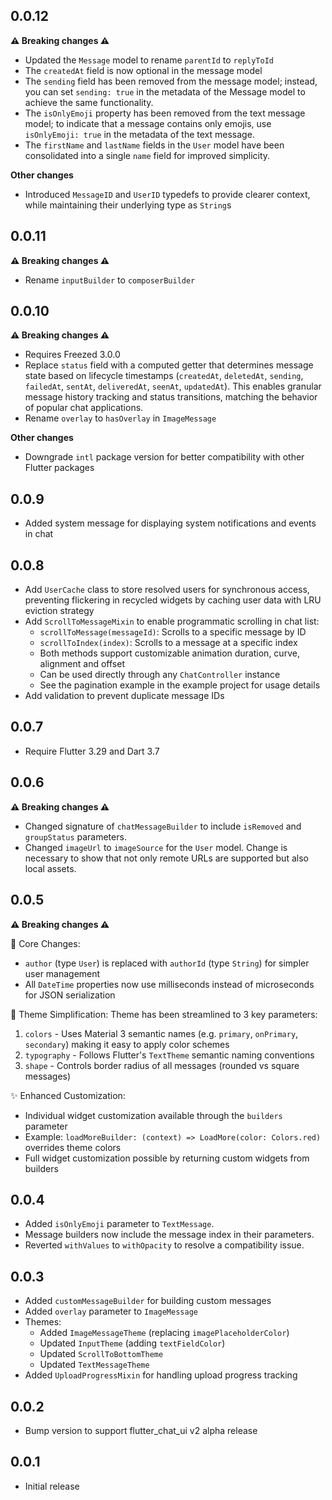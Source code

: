 ## 0.0.12

**⚠️ Breaking changes ⚠️**

- Updated the `Message` model to rename `parentId` to `replyToId`
- The `createdAt` field is now optional in the message model
- The `sending` field has been removed from the message model; instead, you can set `sending: true` in the metadata of the Message model to achieve the same functionality.
- The `isOnlyEmoji` property has been removed from the text message model; to indicate that a message contains only emojis, use `isOnlyEmoji: true` in the metadata of the text message.
- The `firstName` and `lastName` fields in the `User` model have been consolidated into a single `name` field for improved simplicity.

**Other changes**

- Introduced `MessageID` and `UserID` typedefs to provide clearer context, while maintaining their underlying type as `String`s

## 0.0.11

**⚠️ Breaking changes ⚠️**

- Rename `inputBuilder` to `composerBuilder`

## 0.0.10

**⚠️ Breaking changes ⚠️**

- Requires Freezed 3.0.0
- Replace `status` field with a computed getter that determines message state based on lifecycle timestamps (`createdAt`, `deletedAt`, `sending`, `failedAt`, `sentAt`, `deliveredAt`, `seenAt`, `updatedAt`). This enables granular message history tracking and status transitions, matching the behavior of popular chat applications.
- Rename `overlay` to `hasOverlay` in `ImageMessage`

**Other changes**

- Downgrade `intl` package version for better compatibility with other Flutter packages

## 0.0.9

- Added system message for displaying system notifications and events in chat

## 0.0.8

- Add `UserCache` class to store resolved users for synchronous access, preventing flickering in recycled widgets by caching user data with LRU eviction strategy
- Add `ScrollToMessageMixin` to enable programmatic scrolling in chat list:
  - `scrollToMessage(messageId)`: Scrolls to a specific message by ID
  - `scrollToIndex(index)`: Scrolls to a message at a specific index
  - Both methods support customizable animation duration, curve, alignment and offset
  - Can be used directly through any `ChatController` instance
  - See the pagination example in the example project for usage details
- Add validation to prevent duplicate message IDs

## 0.0.7

- Require Flutter 3.29 and Dart 3.7

## 0.0.6

**⚠️ Breaking changes ⚠️**

- Changed signature of `chatMessageBuilder` to include `isRemoved` and `groupStatus` parameters.
- Changed `imageUrl` to `imageSource` for the `User` model. Change is necessary to show that not only remote URLs are supported but also local assets.

## 0.0.5

**⚠️ Breaking changes ⚠️**

🔄 Core Changes:
- `author` (type `User`) is replaced with `authorId` (type `String`) for simpler user management
- All `DateTime` properties now use milliseconds instead of microseconds for JSON serialization

🎨 Theme Simplification:
Theme has been streamlined to 3 key parameters:
1. `colors` - Uses Material 3 semantic names (e.g. `primary`, `onPrimary`, `secondary`) making it easy to apply color schemes
2. `typography` - Follows Flutter's `TextTheme` semantic naming conventions
3. `shape` - Controls border radius of all messages (rounded vs square messages)

✨ Enhanced Customization:
- Individual widget customization available through the `builders` parameter
- Example: `loadMoreBuilder: (context) => LoadMore(color: Colors.red)` overrides theme colors
- Full widget customization possible by returning custom widgets from builders

## 0.0.4

- Added `isOnlyEmoji` parameter to `TextMessage`.
- Message builders now include the message index in their parameters.
- Reverted `withValues` to `withOpacity` to resolve a compatibility issue.

## 0.0.3

- Added `customMessageBuilder` for building custom messages
- Added `overlay` parameter to `ImageMessage`
- Themes:
  - Added `ImageMessageTheme` (replacing `imagePlaceholderColor`)
  - Updated `InputTheme` (adding `textFieldColor`)
  - Updated `ScrollToBottomTheme`
  - Updated `TextMessageTheme`
- Added `UploadProgressMixin` for handling upload progress tracking

## 0.0.2

- Bump version to support flutter_chat_ui v2 alpha release

## 0.0.1

- Initial release

